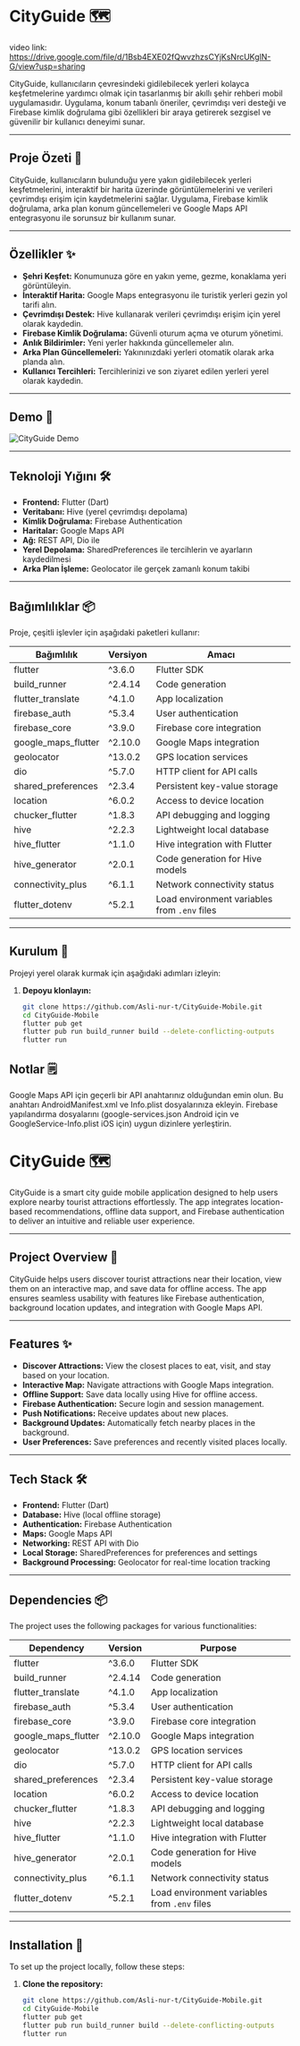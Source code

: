 


# CityGuide 🗺️
video link: https://drive.google.com/file/d/1Bsb4EXE02fQwvzhzsCYjKsNrcUKglN-G/view?usp=sharing

CityGuide, kullanıcıların çevresindeki gidilebilecek yerleri kolayca keşfetmelerine yardımcı olmak için tasarlanmış bir akıllı şehir rehberi mobil uygulamasıdır. Uygulama, konum tabanlı öneriler, çevrimdışı veri desteği ve Firebase kimlik doğrulama gibi özellikleri bir araya getirerek sezgisel ve güvenilir bir kullanıcı deneyimi sunar.

---

## Proje Özeti 📝
CityGuide, kullanıcıların bulunduğu yere yakın gidilebilecek yerleri keşfetmelerini, interaktif bir harita üzerinde görüntülemelerini ve verileri çevrimdışı erişim için kaydetmelerini sağlar. Uygulama, Firebase kimlik doğrulama, arka plan konum güncellemeleri ve Google Maps API entegrasyonu ile sorunsuz bir kullanım sunar.

---

## Özellikler ✨
- **Şehri Keşfet:** Konumunuza göre en yakın yeme, gezme, konaklama yeri görüntüleyin.
- **İnteraktif Harita:** Google Maps entegrasyonu ile turistik yerleri gezin yol tarifi alın.
- **Çevrimdışı Destek:** Hive kullanarak verileri çevrimdışı erişim için yerel olarak kaydedin.
- **Firebase Kimlik Doğrulama:** Güvenli oturum açma ve oturum yönetimi.
- **Anlık Bildirimler:** Yeni yerler hakkında güncellemeler alın.
- **Arka Plan Güncellemeleri:** Yakınınızdaki yerleri otomatik olarak arka planda alın.
- **Kullanıcı Tercihleri:** Tercihlerinizi ve son ziyaret edilen yerleri yerel olarak kaydedin.

---

## Demo 🎥
![CityGuide Demo](assets/screenshots/demo1.gif)


---

## Teknoloji Yığını 🛠️
- **Frontend:** Flutter (Dart)
- **Veritabanı:** Hive (yerel çevrimdışı depolama)
- **Kimlik Doğrulama:** Firebase Authentication
- **Haritalar:** Google Maps API
- **Ağ:** REST API, Dio ile
- **Yerel Depolama:** SharedPreferences ile tercihlerin ve ayarların kaydedilmesi
- **Arka Plan İşleme:** Geolocator ile gerçek zamanlı konum takibi

---

## Bağımlılıklar 📦
Proje, çeşitli işlevler için aşağıdaki paketleri kullanır:


| Bağımlılık                | Versiyon   | Amacı                                                    |
|---------------------------|-----------|------------------------------------------------------------|
| flutter                   | ^3.6.0    | Flutter SDK                                                |
| build_runner              | ^2.4.14   | Code generation                                            |
| flutter_translate         | ^4.1.0    | App localization                                           |
| firebase_auth             | ^5.3.4    | User authentication                                        |
| firebase_core             | ^3.9.0    | Firebase core integration                                  |
| google_maps_flutter       | ^2.10.0   | Google Maps integration                                    |
| geolocator                | ^13.0.2   | GPS location services                                      |
| dio                       | ^5.7.0    | HTTP client for API calls                                  |
| shared_preferences        | ^2.3.4    | Persistent key-value storage                               |
| location                  | ^6.0.2    | Access to device location                                  |
| chucker_flutter           | ^1.8.3    | API debugging and logging                                  |
| hive                      | ^2.2.3    | Lightweight local database                                 |
| hive_flutter              | ^1.1.0    | Hive integration with Flutter                              |
| hive_generator            | ^2.0.1    | Code generation for Hive models                           |
| connectivity_plus         | ^6.1.1    | Network connectivity status                               |
| flutter_dotenv            | ^5.2.1    | Load environment variables from `.env` files              |

---

## Kurulum 🚀
Projeyi yerel olarak kurmak için aşağıdaki adımları izleyin:

1. **Depoyu klonlayın:**
   ```bash
   git clone https://github.com/Asli-nur-t/CityGuide-Mobile.git
   cd CityGuide-Mobile
   flutter pub get
   flutter pub run build_runner build --delete-conflicting-outputs
   flutter run

## Notlar 🗒️
Google Maps API için geçerli bir API anahtarınız olduğundan emin olun. Bu anahtarı AndroidManifest.xml ve Info.plist dosyalarınıza ekleyin.
Firebase yapılandırma dosyalarını (google-services.json Android için ve GoogleService-Info.plist iOS için) uygun dizinlere yerleştirin.



<!-- Eng -->
# CityGuide 🗺️

CityGuide is a smart city guide mobile application designed to help users explore nearby tourist attractions effortlessly. The app integrates location-based recommendations, offline data support, and Firebase authentication to deliver an intuitive and reliable user experience.

---

## Project Overview 📝
CityGuide helps users discover tourist attractions near their location, view them on an interactive map, and save data for offline access. The app ensures seamless usability with features like Firebase authentication, background location updates, and integration with Google Maps API.

---

## Features ✨
- **Discover Attractions:** View the closest places to eat, visit, and stay based on your location.
- **Interactive Map:** Navigate attractions with Google Maps integration.
- **Offline Support:** Save data locally using Hive for offline access.
- **Firebase Authentication:** Secure login and session management.
- **Push Notifications:** Receive updates about new places.
- **Background Updates:** Automatically fetch nearby places in the background.
- **User Preferences:** Save preferences and recently visited places locally.

---

## Tech Stack 🛠️
- **Frontend:** Flutter (Dart)
- **Database:** Hive (local offline storage)
- **Authentication:** Firebase Authentication
- **Maps:** Google Maps API
- **Networking:** REST API with Dio
- **Local Storage:** SharedPreferences for preferences and settings
- **Background Processing:** Geolocator for real-time location tracking

---

## Dependencies 📦
The project uses the following packages for various functionalities:

| Dependency                | Version   | Purpose                                                    |
|---------------------------|-----------|------------------------------------------------------------|
| flutter                   | ^3.6.0    | Flutter SDK                                                |
| build_runner              | ^2.4.14   | Code generation                                            |
| flutter_translate         | ^4.1.0    | App localization                                           |
| firebase_auth             | ^5.3.4    | User authentication                                        |
| firebase_core             | ^3.9.0    | Firebase core integration                                  |
| google_maps_flutter       | ^2.10.0   | Google Maps integration                                    |
| geolocator                | ^13.0.2   | GPS location services                                      |
| dio                       | ^5.7.0    | HTTP client for API calls                                  |
| shared_preferences        | ^2.3.4    | Persistent key-value storage                               |
| location                  | ^6.0.2    | Access to device location                                  |
| chucker_flutter           | ^1.8.3    | API debugging and logging                                  |
| hive                      | ^2.2.3    | Lightweight local database                                 |
| hive_flutter              | ^1.1.0    | Hive integration with Flutter                              |
| hive_generator            | ^2.0.1    | Code generation for Hive models                           |
| connectivity_plus         | ^6.1.1    | Network connectivity status                               |
| flutter_dotenv            | ^5.2.1    | Load environment variables from `.env` files              |

---

## Installation 🚀
To set up the project locally, follow these steps:

1. **Clone the repository:**
   ```bash
   git clone https://github.com/Asli-nur-t/CityGuide-Mobile.git
   cd CityGuide-Mobile
   flutter pub get
   flutter pub run build_runner build --delete-conflicting-outputs
   flutter run

